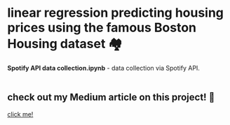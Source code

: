 # linear regression predicting housing prices using the famous Boston Housing dataset 🏘️
**Spotify API data collection.ipynb** - data collection via Spotify API. </br></br>
## check out my Medium article on this project! 🔖
[click me!](https://medium.com/inst414-data-science-tech/boston-housing-linear-regression-e82ec6cad807 "Boston Housing article")
